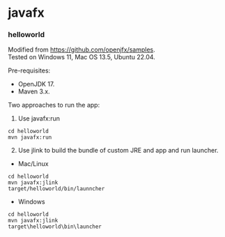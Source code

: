 # javafx

### helloworld

Modified from https://github.com/openjfx/samples. \
Tested on Windows 11, Mac OS 13.5, Ubuntu 22.04.

Pre-requisites:
- OpenJDK 17.
- Maven 3.x.

Two approaches to run the app:

1. Use javafx:run
```
cd helloworld
mvn javafx:run
```

2. Use jlink to build the bundle of custom JRE and app and run launcher. 
- Mac/Linux
```
cd helloworld
mvn javafx:jlink
target/helloworld/bin/launncher
```
- Windows
```
cd helloworld
mvn javafx:jlink
target\helloworld\bin\launcher
```
